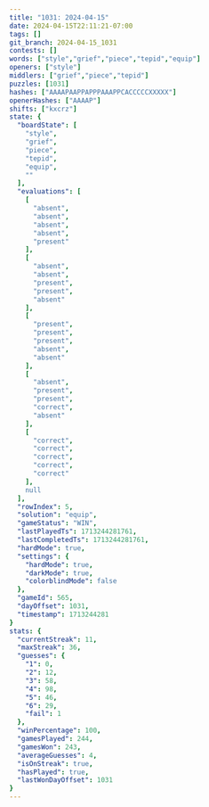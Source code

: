 ```yaml
---
title: "1031: 2024-04-15"
date: 2024-04-15T22:11:21-07:00
tags: []
git_branch: 2024-04-15_1031
contests: []
words: ["style","grief","piece","tepid","equip"]
openers: ["style"]
middlers: ["grief","piece","tepid"]
puzzles: [1031]
hashes: ["AAAAPAAPPAPPPAAAPPCACCCCCXXXXX"]
openerHashes: ["AAAAP"]
shifts: ["kxcrz"]
state: {
  "boardState": [
    "style",
    "grief",
    "piece",
    "tepid",
    "equip",
    ""
  ],
  "evaluations": [
    [
      "absent",
      "absent",
      "absent",
      "absent",
      "present"
    ],
    [
      "absent",
      "absent",
      "present",
      "present",
      "absent"
    ],
    [
      "present",
      "present",
      "present",
      "absent",
      "absent"
    ],
    [
      "absent",
      "present",
      "present",
      "correct",
      "absent"
    ],
    [
      "correct",
      "correct",
      "correct",
      "correct",
      "correct"
    ],
    null
  ],
  "rowIndex": 5,
  "solution": "equip",
  "gameStatus": "WIN",
  "lastPlayedTs": 1713244281761,
  "lastCompletedTs": 1713244281761,
  "hardMode": true,
  "settings": {
    "hardMode": true,
    "darkMode": true,
    "colorblindMode": false
  },
  "gameId": 565,
  "dayOffset": 1031,
  "timestamp": 1713244281
}
stats: {
  "currentStreak": 11,
  "maxStreak": 36,
  "guesses": {
    "1": 0,
    "2": 12,
    "3": 58,
    "4": 98,
    "5": 46,
    "6": 29,
    "fail": 1
  },
  "winPercentage": 100,
  "gamesPlayed": 244,
  "gamesWon": 243,
  "averageGuesses": 4,
  "isOnStreak": true,
  "hasPlayed": true,
  "lastWonDayOffset": 1031
}
---
```

<!-- more -->
